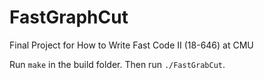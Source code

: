 # FastGraphCut
Final Project for How to Write Fast Code II (18-646) at CMU

Run `make` in the build folder.
Then run `./FastGrabCut`.
